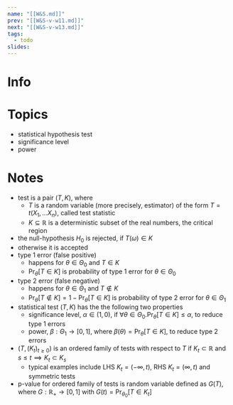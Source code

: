 ```yaml
---
name: "[[W&S.md]]"
prev: "[[W&S-v-w11.md]]"
next: "[[W&S-v-w13.md]]"
tags:
  - todo
slides:
---
```



# Info


# Topics
- statistical hypothesis test
- significance level
- power


# Notes
- test is a pair $(T, K)$, where
    - $T$ is a random variable (more precisely, estimator) of the form $T=t(X_{1},\dots X_{n})$, called test statistic
    - $K \subseteq \mathbb{R}$ is a deterministic subset of the real numbers, the critical region
- the null-hypothesis $H_{0}$ is rejected, if $T(\omega) \in K$
- otherwise it is accepted
- type 1 error (false positive)
    - happens for $\theta \in \Theta_{0}$ and $T \in K$
    - $\Pr_{\theta}[T \in K]$ is probability of type 1 error for $\theta \in \Theta_{0}$
- type 2 error (false negative)
    - happens for $\theta \in \Theta_{1}$ and $T \not\in K$
    - $\Pr_{\theta}[T \not\in K] = 1 - \Pr_{\theta}[T \in K]$ is probability of type 2 error for $\theta \in \Theta_{1}$
- statistical test $(T, K)$ has the the following two properties
    - significance level, $\alpha \in (1,0)$, if $\forall \theta \in \Theta_{0}.\Pr_{\theta}[T \in K] \leq \alpha$, to reduce type 1 errors
    - power, $\beta :\Theta_{1} \to [0,1]$, where $\beta(\theta) = \Pr_{\theta}[T \in K]$, to reduce type 2 errors
- $(T, (K_{t})_{t \geq 0})$ is an ordered family of tests with respect to $T$ if $K_{t} \subset \mathbb{R}$ and $s \leq t \implies K_{t} \subset K_{s}$
    - typical examples include LHS $K_{t} = (-\infty, t)$, RHS $K_{t} = (\infty, t)$ and symmetric tests 
- p-value for ordered family of tests is random variable defined as $G(T)$, where $G : \mathbb{R}_{+} \to [0,1]$ with $G(t) = \Pr_{\theta_{0}}[T \in K_{t}]$
